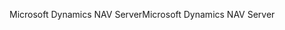 <span data-ttu-id="23fa2-101">Microsoft Dynamics NAV Server</span><span class="sxs-lookup"><span data-stu-id="23fa2-101">Microsoft Dynamics NAV Server</span></span>